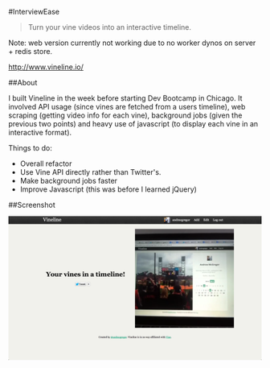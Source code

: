 #InterviewEase
> Turn your vine videos into an interactive timeline.

Note: web version currently not working due to no worker dynos on server + redis store.

<http://www.vineline.io/>

##About

I built Vineline in the week before starting Dev Bootcamp in Chicago. It involved API usage (since vines are fetched from a users timeline), web scraping (getting video info for each vine), background jobs (given the previous two points) and heavy use of javascript (to display each vine in an interactive format).

Things to do:
- Overall refactor
- Use Vine API directly rather than Twitter's.
- Make background jobs faster
- Improve Javascript (this was before I learned jQuery)

##Screenshot

![Vineline](/vineline.png)
